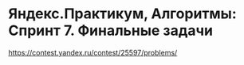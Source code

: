 # Яндекс.Практикум, Алгоритмы: Спринт 7. Финальные задачи

https://contest.yandex.ru/contest/25597/problems/